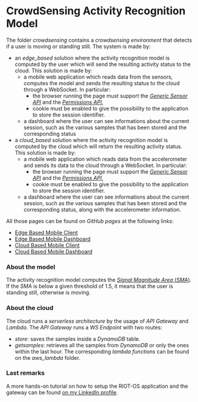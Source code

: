 # CrowdSensing Activity Recognition Model

The folder *crowdsensing* contains a *crowdsensing environment* that detects if a user is moving or standing still. The system is made by: 
* an *edge_based* solution where the activity recognition model is computed by the user which will send the resulting activity status to the cloud. This solution is made by:
  * a mobile web application which reads data from the sensors, computes the model and sends the resulting status to the cloud through a WebSocket. In particular:
    * the browser running the page must support the [*Generic Sensor API*](https://www.w3.org/TR/generic-sensor/) and the [*Permissions API*](https://w3c.github.io/permissions/),
    * cookie must be enabled to give the possibility to the application to store the session identifier.
  * a dashboard where the user can see informations about the current session, such as the various samples that has been stored and the corresponding status
* a *cloud_based* solution where the activity recognition model is computed by the cloud which will return the resulting activity status. This solution is made by:
  * a mobile web application which reads data from the accelerometer and sends its data to the cloud through a WebSocket. In particular:
    * the browser running the page must support the [*Generic Sensor API*](https://www.w3.org/TR/generic-sensor/) and the [*Permissions API*](https://w3c.github.io/permissions/),
    * cookie must be enabled to give the possibility to the application to store the session identifier.
  * a dashboard where the user can see informations about the current session, such as the various samples that has been stored and the corresponding status, along with the accelerometer information.
  
All those pages can be found on *GitHub pages* at the following links:
* [Edge Based Mobile Client](https://flowerofthebridges.github.io/IoTWeatherStation/crowdsensing/edge_based/)
* [Edge Based Mobile Dashboard](https://flowerofthebridges.github.io/IoTWeatherStation/crowdsensing/edge_based/dashboard)
* [Cloud Based Mobile Client](https://flowerofthebridges.github.io/IoTWeatherStation/crowdsensing/cloud_based)
* [Cloud Based Mobile Dashboard](https://flowerofthebridges.github.io/IoTWeatherStation/crowdsensing/cloud_based/dashboard)

### About the model
The activity recognition model computes the [*Signal Magnitude Area* (*SMA*)](https://en.wikipedia.org/wiki/Signal_magnitude_area). If the *SMA* is below a given threshold of 1.5, it means that the user is standing still, otherwise is moving.
### About the cloud
The cloud runs a *serverless architecture* by the usage of *API Gateway* and *Lambda*. The *API Gateway* runs a *WS Endpoint* with two routes:
* *store*: saves the samples inside a *DynamoDB* table.
* *getsamples*: retrieves all the samples from *DynamoDB*  or only the ones within the last hour.
The corresponding *lambda functions* can be found on the *aws_lambda* folder.  
### Last remarks
A more hands-on tutorial on how to setup the RIOT-OS application and the gateway can be found [on my LinkedIn profile](https://www.linkedin.com/pulse/develop-serverless-activity-recognition-model-using-aws-fiordeponti/).

